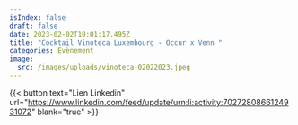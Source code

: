 ```yaml
---
isIndex: false
draft: false
date: 2023-02-02T10:01:17.495Z
title: "Cocktail Vinoteca Luxembourg - Occur x Venn "
categories: Evènement
image:
  src: /images/uploads/vinoteca-02022023.jpeg
---
```

{{< button text="Lien Linkedin" url="https://www.linkedin.com/feed/update/urn:li:activity:7027280866124931072" blank="true" >}}